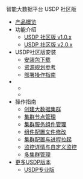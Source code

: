 <div class="sidebar_title icon_"> 智能大数据平台 USDP 社区版</div>   

* [产品概览](/usdp_community/README)
* 功能介绍
   * [USDP 社区版 v1.0.x](usdp_community/1.0.x/release_notes)
   * [USDP 社区版 v2.0.x](usdp_community/2.0.x/release_notes)
* USDP社区版安装
   * [安装包下载](usdp_community/plan&create/download)
   * [资源规划参考](usdp_community/plan&create/deploy_plan)
   * [部署操作指南](usdp_community/plan&create/install)
* <!--产品文档-->
   * <!--[USDP Community  v1.0.x](/usdp_community/1.0.x/README)-->
   * <!--[USDP v2.0.x](/usdp_community/2.0.x/README) -->
* 操作指南
   * [创建大数据集群](usdp_community/webconsole/cluster_create)
   * [集群节点管理](usdp_community/webconsole/node)
   * [集群服务组件管理](usdp_community/webconsole/services)
   * [组件配置文件修改](usdp_community/webconsole/configration)
   * [集群配置与进程拉起](usdp_community/webconsole/cluster_service)
   * [监控详情与自定义监控](usdp_community/webconsole/monitor)
   * [多集群管理](usdp_community/webconsole/cluster_manager)
* [更多USDP版本](/usdp_community/version_list)
   * [USDP专业版](/usdpdc/README)


